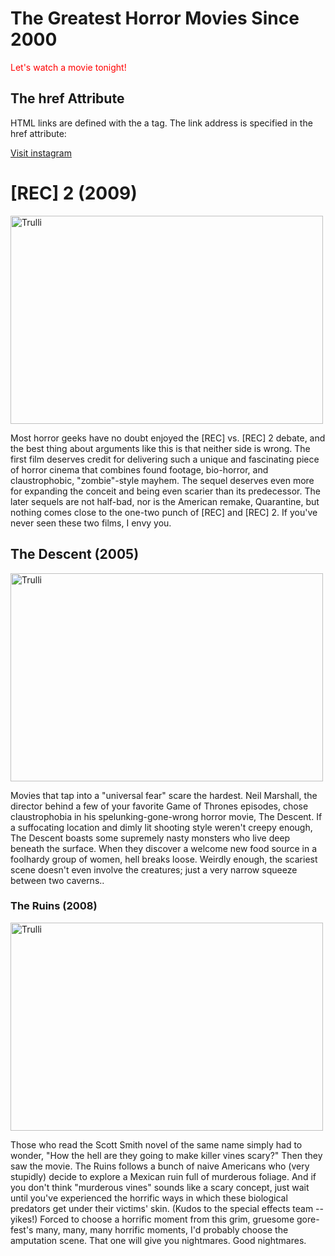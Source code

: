 

<h1>The Greatest Horror Movies Since 2000</h1>

<!DOCTYPE html>
<html>
<body>

<p style="color:red;"> Let's watch a movie tonight!</p>

</body>
</html>



<!DOCTYPE html>
<html>
<body>

<h2>The href Attribute</h2>

<p>HTML links are defined with the a tag. The link address is specified in the href attribute:</p>

<a href="https://www.instagram.com/horror.films_/">Visit instagram</a>

</body>
</html>


<!DOCTYPE html>
<html>
<body>

<h1>[REC] 2 (2009)</h1>
  <!DOCTYPE html>
<html>
<body>
</h2>
<img src="https://assets3.thrillist.com/v1/image/1740198/1584x1054/crop;jpeg_quality=60.jpg" alt="Trulli" width="500" height="333">

</body>
</html>
  <!DOCTYPE html>
<html>
<body>

<p>Most horror geeks have no doubt enjoyed the [REC] vs. [REC] 2 debate, and the best thing about arguments like this is that neither side is wrong. The first film deserves credit for delivering such a unique and fascinating piece of horror cinema that combines found footage, bio-horror, and claustrophobic, "zombie"-style mayhem. The sequel deserves even more for expanding the conceit and being even scarier than its predecessor. The later sequels are not half-bad, nor is the American remake, Quarantine, but nothing comes close to the one-two punch of [REC] and [REC] 2. If you've never seen these two films, I envy you.</p>


</body>
</html>

<h2>The Descent (2005)</h2>
  <!DOCTYPE html>
<html>
<body>
</h2>
<img src="https://assets3.thrillist.com/v1/image/1740204/1584x1054/crop;jpeg_quality=60.jpg" alt="Trulli" width="500" height="333">

</body>
</html>
<!DOCTYPE html>
<html>
<body>

<p>Movies that tap into a "universal fear" scare the hardest. Neil Marshall, the director behind a few of your favorite Game of Thrones episodes, chose claustrophobia in his spelunking-gone-wrong horror movie, The Descent. If a suffocating location and dimly lit shooting style weren't creepy enough, The Descent boasts some supremely nasty monsters who live deep beneath the surface. When they discover a welcome new food source in a foolhardy group of women, hell breaks loose. Weirdly enough, the scariest scene doesn't even involve the creatures; just a very narrow squeeze between two caverns..</p>


</body>
</html>


<h3>The Ruins (2008)</h3>


</body>
</html>
<!DOCTYPE html>
<html>
<body>
</h2>
<img src="https://assets3.thrillist.com/v1/image/1740199/1584x1054/crop;jpeg_quality=60.jpg" alt="Trulli" width="500" height="333">

</body>
</html>
<!DOCTYPE html>
<html>
<body>

<p>Those who read the Scott Smith novel of the same name simply had to wonder, "How the hell are they going to make killer vines scary?" Then they saw the movie. The Ruins follows a bunch of naive Americans who (very stupidly) decide to explore a Mexican ruin full of murderous foliage. And if you don't think "murderous vines" sounds like a scary concept, just wait until you've experienced the horrific ways in which these biological predators get under their victims' skin. (Kudos to the special effects team -- yikes!) Forced to choose a horrific moment from this grim, gruesome gore-fest's many, many, many horrific moments, I'd probably choose the amputation scene. That one will give you nightmares. Good nightmares.</p>


</body>
</html>
